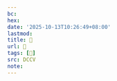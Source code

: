 ```yaml
---
bc:
hex:
date: '2025-10-13T10:26:49+08:00'
lastmod:
title: 􀆐
url: 􀆐
tags: [𩓩]
src: DCCV
note:
---
```


